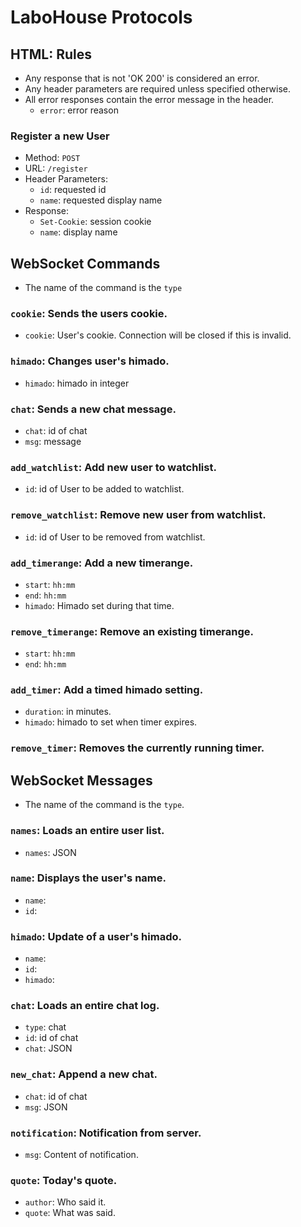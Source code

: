 # LaboHouse Protocols

## HTML: Rules
  * Any response that is not 'OK 200' is considered an error.
  * Any header parameters are required unless specified otherwise.
  * All error responses contain the error message in the header.
    * `error`: error reason

### Register a new User
  * Method: `POST`
  * URL: `/register`
  * Header Parameters:
    * `id`: requested id
    * `name`: requested display name
  * Response:
    * `Set-Cookie`: session cookie
    * `name`: display name

## WebSocket Commands
  * The name of the command is the `type`

### `cookie`: Sends the users cookie.
  * `cookie`: User's cookie. Connection will be closed if this is invalid.

### `himado`: Changes user's himado.
  * `himado`: himado in integer

### `chat`: Sends a new chat message.
  * `chat`: id of chat
  * `msg`: message

### `add_watchlist`: Add new user to watchlist.
  * `id`: id of User to be added to watchlist.

### `remove_watchlist`: Remove new user from watchlist.
  * `id`: id of User to be removed from watchlist.

### `add_timerange`: Add a new timerange.
  * `start`: `hh:mm`
  * `end`: `hh:mm`
  * `himado`: Himado set during that time.

### `remove_timerange`: Remove an existing timerange.
  * `start`: `hh:mm`
  * `end`: `hh:mm`

### `add_timer`: Add a timed himado setting.
  * `duration`: in minutes.
  * `himado`: himado to set when timer expires.

### `remove_timer`: Removes the currently running timer.

## WebSocket Messages
  * The name of the command is the `type`.

### `names`: Loads an entire user list.
  * `names`: JSON

### `name`: Displays the user's name.
  * `name`:
  * `id`:

### `himado`: Update of a user's himado.
  * `name`:
  * `id`:
  * `himado`:

### `chat`: Loads an entire chat log.
  * `type`: chat
  * `id`: id of chat
  * `chat`: JSON

### `new_chat`: Append a new chat.
  * `chat`: id of chat
  * `msg`: JSON

### `notification`: Notification from server.
  * `msg`: Content of notification.

### `quote`: Today's quote.
  * `author`: Who said it.
  * `quote`: What was said.

